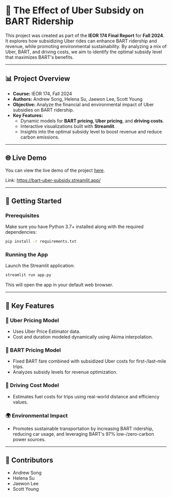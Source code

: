 # 🚆 The Effect of Uber Subsidy on BART Ridership  

This project was created as part of the **IEOR 174 Final Report** for **Fall 2024**. It explores how subsidizing Uber rides can enhance BART ridership and revenue, while promoting environmental sustainability. By analyzing a mix of Uber, BART, and driving costs, we aim to identify the optimal subsidy level that maximizes BART's benefits.  

---

## 📊 Project Overview  
- **Course:** IEOR 174, Fall 2024  
- **Authors:** Andrew Song, Helena Su, Jaewon Lee, Scott Young  
- **Objective:** Analyze the financial and environmental impact of Uber subsidies on BART ridership.  
- **Key Features:**  
  - Dynamic models for **BART pricing**, **Uber pricing**, and **driving costs**.  
  - Interactive visualizations built with **Streamlit**.  
  - Insights into the optimal subsidy level to boost revenue and reduce carbon emissions.  

---

## 🌐 Live Demo

You can view the live demo of the project [here](https://bart-uber-subsidy.streamlit.app/).

Link: https://bart-uber-subsidy.streamlit.app/

---

## 🚀 Getting Started  

### Prerequisites  
Make sure you have Python 3.7+ installed along with the required dependencies:
```bash
pip install -r requirements.txt
```

### Running the App
Launch the Streamlit application:

```bash
streamlit run app.py
```

This will open the app in your default web browser.

---

## 📖 Key Features
### 🚖 Uber Pricing Model
- Uses Uber Price Estimator data.
- Cost and duration modeled dynamically using Akima interpolation.
### 🚆 BART Pricing Model
- Fixed BART fare combined with subsidized Uber costs for first-/last-mile trips.
- Analyzes subsidy levels for revenue optimization.
### 🚗 Driving Cost Model
- Estimates fuel costs for trips using real-world distance and efficiency values.
### 🌍 Environmental Impact
- Promotes sustainable transportation by increasing BART ridership, reducing car usage, and leveraging BART's 97% low-/zero-carbon power sources.

---

## 🤝 Contributors
- Andrew Song
- Helena Su
- Jaewon Lee
- Scott Young
